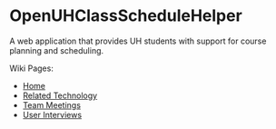 OpenUHClassScheduleHelper
=========================

A web application that provides UH students with support for course planning and scheduling.

Wiki Pages:
 - [Home](https://github.com/OpenUHClassScheduleHelper/OpenUHClassScheduleHelper/wiki)
 - [Related Technology](https://github.com/OpenUHClassScheduleHelper/OpenUHClassScheduleHelper/wiki/Related-Technology)
 - [Team Meetings](https://github.com/OpenUHClassScheduleHelper/OpenUHClassScheduleHelper/wiki/Team-Meetings)
 - [User Interviews](https://github.com/OpenUHClassScheduleHelper/OpenUHClassScheduleHelper/wiki/User-Interviews)
